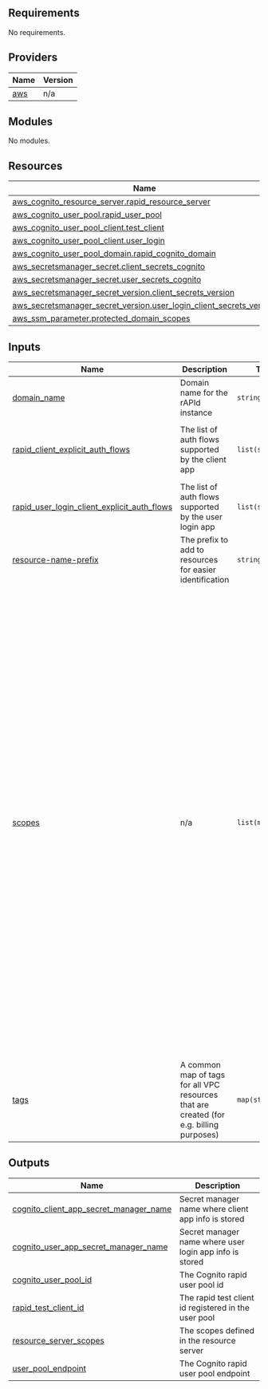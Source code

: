 <!-- BEGIN_TF_DOCS -->
## Requirements

No requirements.

## Providers

| Name | Version |
|------|---------|
| <a name="provider_aws"></a> [aws](#provider\_aws) | n/a |

## Modules

No modules.

## Resources

| Name | Type |
|------|------|
| [aws_cognito_resource_server.rapid_resource_server](https://registry.terraform.io/providers/hashicorp/aws/latest/docs/resources/cognito_resource_server) | resource |
| [aws_cognito_user_pool.rapid_user_pool](https://registry.terraform.io/providers/hashicorp/aws/latest/docs/resources/cognito_user_pool) | resource |
| [aws_cognito_user_pool_client.test_client](https://registry.terraform.io/providers/hashicorp/aws/latest/docs/resources/cognito_user_pool_client) | resource |
| [aws_cognito_user_pool_client.user_login](https://registry.terraform.io/providers/hashicorp/aws/latest/docs/resources/cognito_user_pool_client) | resource |
| [aws_cognito_user_pool_domain.rapid_cognito_domain](https://registry.terraform.io/providers/hashicorp/aws/latest/docs/resources/cognito_user_pool_domain) | resource |
| [aws_secretsmanager_secret.client_secrets_cognito](https://registry.terraform.io/providers/hashicorp/aws/latest/docs/resources/secretsmanager_secret) | resource |
| [aws_secretsmanager_secret.user_secrets_cognito](https://registry.terraform.io/providers/hashicorp/aws/latest/docs/resources/secretsmanager_secret) | resource |
| [aws_secretsmanager_secret_version.client_secrets_version](https://registry.terraform.io/providers/hashicorp/aws/latest/docs/resources/secretsmanager_secret_version) | resource |
| [aws_secretsmanager_secret_version.user_login_client_secrets_version](https://registry.terraform.io/providers/hashicorp/aws/latest/docs/resources/secretsmanager_secret_version) | resource |
| [aws_ssm_parameter.protected_domain_scopes](https://registry.terraform.io/providers/hashicorp/aws/latest/docs/resources/ssm_parameter) | resource |

## Inputs

| Name | Description | Type | Default | Required |
|------|-------------|------|---------|:--------:|
| <a name="input_domain_name"></a> [domain\_name](#input\_domain\_name) | Domain name for the rAPId instance | `string` | n/a | yes |
| <a name="input_rapid_client_explicit_auth_flows"></a> [rapid\_client\_explicit\_auth\_flows](#input\_rapid\_client\_explicit\_auth\_flows) | The list of auth flows supported by the client app | `list(string)` | <pre>[<br>  "ALLOW_REFRESH_TOKEN_AUTH",<br>  "ALLOW_CUSTOM_AUTH",<br>  "ALLOW_USER_SRP_AUTH"<br>]</pre> | no |
| <a name="input_rapid_user_login_client_explicit_auth_flows"></a> [rapid\_user\_login\_client\_explicit\_auth\_flows](#input\_rapid\_user\_login\_client\_explicit\_auth\_flows) | The list of auth flows supported by the user login app | `list(string)` | <pre>[<br>  "ALLOW_REFRESH_TOKEN_AUTH",<br>  "ALLOW_USER_SRP_AUTH"<br>]</pre> | no |
| <a name="input_resource-name-prefix"></a> [resource-name-prefix](#input\_resource-name-prefix) | The prefix to add to resources for easier identification | `string` | n/a | yes |
| <a name="input_scopes"></a> [scopes](#input\_scopes) | n/a | `list(map(any))` | <pre>[<br>  {<br>    "scope_description": "Read all data in the rapid service at all sensitivity levels",<br>    "scope_name": "READ_ALL"<br>  },<br>  {<br>    "scope_description": "Write to rapid service at all sensitivity levels",<br>    "scope_name": "WRITE_ALL"<br>  },<br>  {<br>    "scope_description": "Read all data in the rapid service at the public sensitivity level",<br>    "scope_name": "READ_PUBLIC"<br>  },<br>  {<br>    "scope_description": "Write to rapid service at the public sensitivity level",<br>    "scope_name": "WRITE_PUBLIC"<br>  },<br>  {<br>    "scope_description": "Read all data in the rapid service at the public and private sensitivity level",<br>    "scope_name": "READ_PRIVATE"<br>  },<br>  {<br>    "scope_description": "Write to rapid service at the public and private sensitivity level",<br>    "scope_name": "WRITE_PRIVATE"<br>  },<br>  {<br>    "scope_description": "Read all data in the rapid service at all sensitivity levels",<br>    "scope_name": "READ_SENSITIVE"<br>  },<br>  {<br>    "scope_description": "Write to rapid service at all sensitivity levels",<br>    "scope_name": "WRITE_SENSITIVE"<br>  },<br>  {<br>    "scope_description": "Carry out admin actions with regards to users/clients",<br>    "scope_name": "USER_ADMIN"<br>  },<br>  {<br>    "scope_description": "Carry out admin actions with regards to the data products",<br>    "scope_name": "DATA_ADMIN"<br>  }<br>]</pre> | no |
| <a name="input_tags"></a> [tags](#input\_tags) | A common map of tags for all VPC resources that are created (for e.g. billing purposes) | `map(string)` | <pre>{<br>  "Resource": "data-f1-rapid"<br>}</pre> | no |

## Outputs

| Name | Description |
|------|-------------|
| <a name="output_cognito_client_app_secret_manager_name"></a> [cognito\_client\_app\_secret\_manager\_name](#output\_cognito\_client\_app\_secret\_manager\_name) | Secret manager name where client app info is stored |
| <a name="output_cognito_user_app_secret_manager_name"></a> [cognito\_user\_app\_secret\_manager\_name](#output\_cognito\_user\_app\_secret\_manager\_name) | Secret manager name where user login app info is stored |
| <a name="output_cognito_user_pool_id"></a> [cognito\_user\_pool\_id](#output\_cognito\_user\_pool\_id) | The Cognito rapid user pool id |
| <a name="output_rapid_test_client_id"></a> [rapid\_test\_client\_id](#output\_rapid\_test\_client\_id) | The rapid test client id registered in the user pool |
| <a name="output_resource_server_scopes"></a> [resource\_server\_scopes](#output\_resource\_server\_scopes) | The scopes defined in the resource server |
| <a name="output_user_pool_endpoint"></a> [user\_pool\_endpoint](#output\_user\_pool\_endpoint) | The Cognito rapid user pool endpoint |
<!-- END_TF_DOCS -->
